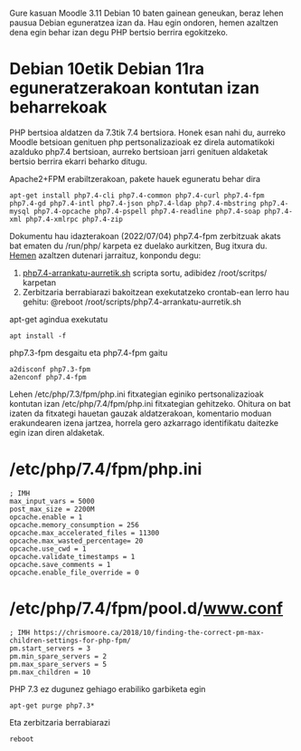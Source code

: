 Gure kasuan Moodle 3.11 Debian 10 baten gainean geneukan, beraz lehen pausua Debian eguneratzea izan da. Hau egin ondoren, hemen azaltzen dena egin behar izan degu PHP bertsio berrira egokitzeko.


# Debian 10etik Debian 11ra eguneratzerakoan kontutan izan beharrekoak

PHP bertsioa aldatzen da 7.3tik 7.4 bertsiora. Honek esan nahi du, aurreko Moodle betsioan genituen php pertsonalizazioak ez direla automatikoki azalduko php7.4 bertsioan, aurreko bertsioan jarri genituen aldaketak bertsio berrira ekarri beharko ditugu.

Apache2+FPM erabiltzerakoan, pakete hauek eguneratu behar dira

    apt-get install php7.4-cli php7.4-common php7.4-curl php7.4-fpm php7.4-gd php7.4-intl php7.4-json php7.4-ldap php7.4-mbstring php7.4-mysql php7.4-opcache php7.4-pspell php7.4-readline php7.4-soap php7.4-xml php7.4-xmlrpc php7.4-zip 
    
Dokumentu hau idazterakoan (2022/07/04) php7.4-fpm zerbitzuak akats bat ematen du /run/php/ karpeta ez duelako aurkitzen, Bug itxura du. [Hemen](https://stackoverflow.com/questions/64257440/cant-bind-php7-4-fpm-listening-socket-because-folder-does-not-exist) azaltzen dutenari jarraituz, konpondu degu:

1. [php7.4-arrankatu-aurretik.sh](https://github.com/Elkarnet/moodle-tresnak/blob/main/Debian11/php7.4-arrankatu-aurretik.sh) scripta sortu, adibidez /root/scritps/ karpetan
2. Zerbitzaria berrabiarazi bakoitzean exekutatzeko crontab-ean lerro hau gehitu: @reboot  /root/scripts/php7.4-arrankatu-aurretik.sh

apt-get agindua exekutatu

    apt install -f 

php7.3-fpm desgaitu eta php7.4-fpm gaitu

    a2disconf php7.3-fpm 
    a2enconf php7.4-fpm

Lehen  /etc/php/7.3/fpm/php.ini  fitxategian eginiko pertsonalizazioak kontutan izan /etc/php/7.4/fpm/php.ini fitxategian gehitzeko. Ohitura on bat izaten da fitxategi hauetan gauzak aldatzerakoan, komentario moduan erakundearen izena jartzea, horrela gero azkarrago identifikatu daitezke egin izan diren aldaketak. 

# /etc/php/7.4/fpm/php.ini
    ; IMH 
    max_input_vars = 5000
    post_max_size = 2200M  
    opcache.enable = 1
    opcache.memory_consumption = 256
    opcache.max_accelerated_files = 11300
    opcache.max_wasted_percentage= 20
    opcache.use_cwd = 1
    opcache.validate_timestamps = 1
    opcache.save_comments = 1
    opcache.enable_file_override = 0

# /etc/php/7.4/fpm/pool.d/www.conf

    ; IMH https://chrismoore.ca/2018/10/finding-the-correct-pm-max-children-settings-for-php-fpm/
    pm.start_servers = 3
    pm.min_spare_servers = 2
    pm.max_spare_servers = 5
    pm.max_children = 10


PHP 7.3 ez dugunez gehiago erabiliko garbiketa egin

    apt-get purge php7.3*

Eta zerbitzaria berrabiarazi

    reboot

